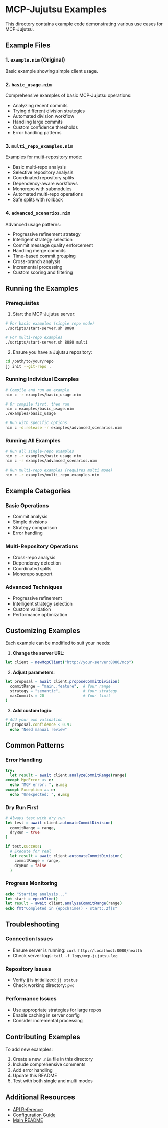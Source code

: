 # MCP-Jujutsu Examples

This directory contains example code demonstrating various use cases for MCP-Jujutsu.

## Example Files

### 1. `example.nim` (Original)
Basic example showing simple client usage.

### 2. `basic_usage.nim`
Comprehensive examples of basic MCP-Jujutsu operations:
- Analyzing recent commits
- Trying different division strategies
- Automated division workflow
- Handling large commits
- Custom confidence thresholds
- Error handling patterns

### 3. `multi_repo_examples.nim`
Examples for multi-repository mode:
- Basic multi-repo analysis
- Selective repository analysis
- Coordinated repository splits
- Dependency-aware workflows
- Monorepo with submodules
- Automated multi-repo operations
- Safe splits with rollback

### 4. `advanced_scenarios.nim`
Advanced usage patterns:
- Progressive refinement strategy
- Intelligent strategy selection
- Commit message quality enforcement
- Handling merge commits
- Time-based commit grouping
- Cross-branch analysis
- Incremental processing
- Custom scoring and filtering

## Running the Examples

### Prerequisites

1. Start the MCP-Jujutsu server:
```bash
# For basic examples (single repo mode)
./scripts/start-server.sh 8080

# For multi-repo examples
./scripts/start-server.sh 8080 multi
```

2. Ensure you have a Jujutsu repository:
```bash
cd /path/to/your/repo
jj init --git-repo .
```

### Running Individual Examples

```bash
# Compile and run an example
nim c -r examples/basic_usage.nim

# Or compile first, then run
nim c examples/basic_usage.nim
./examples/basic_usage

# Run with specific options
nim c -d:release -r examples/advanced_scenarios.nim
```

### Running All Examples

```bash
# Run all single-repo examples
nim c -r examples/basic_usage.nim
nim c -r examples/advanced_scenarios.nim

# Run multi-repo examples (requires multi mode)
nim c -r examples/multi_repo_examples.nim
```

## Example Categories

### Basic Operations
- Commit analysis
- Simple divisions
- Strategy comparison
- Error handling

### Multi-Repository Operations
- Cross-repo analysis
- Dependency detection
- Coordinated splits
- Monorepo support

### Advanced Techniques
- Progressive refinement
- Intelligent strategy selection
- Custom validation
- Performance optimization

## Customizing Examples

Each example can be modified to suit your needs:

1. **Change the server URL**:
```nim
let client = newMcpClient("http://your-server:8080/mcp")
```

2. **Adjust parameters**:
```nim
let proposal = await client.proposeCommitDivision(
  commitRange = "main..feature",  # Your range
  strategy = "semantic",          # Your strategy
  maxCommits = 20                 # Your limit
)
```

3. **Add custom logic**:
```nim
# Add your own validation
if proposal.confidence < 0.9:
  echo "Need manual review"
```

## Common Patterns

### Error Handling
```nim
try:
  let result = await client.analyzeCommitRange(range)
except MpcError as e:
  echo "MCP error: ", e.msg
except Exception as e:
  echo "Unexpected: ", e.msg
```

### Dry Run First
```nim
# Always test with dry run
let test = await client.automateCommitDivision(
  commitRange = range,
  dryRun = true
)

if test.success:
  # Execute for real
  let result = await client.automateCommitDivision(
    commitRange = range,
    dryRun = false
  )
```

### Progress Monitoring
```nim
echo "Starting analysis..."
let start = epochTime()
let result = await client.analyzeCommitRange(range)
echo fmt"Completed in {epochTime() - start:.2f}s"
```

## Troubleshooting

### Connection Issues
- Ensure server is running: `curl http://localhost:8080/health`
- Check server logs: `tail -f logs/mcp-jujutsu.log`

### Repository Issues
- Verify jj is initialized: `jj status`
- Check working directory: `pwd`

### Performance Issues
- Use appropriate strategies for large repos
- Enable caching in server config
- Consider incremental processing

## Contributing Examples

To add new examples:

1. Create a new `.nim` file in this directory
2. Include comprehensive comments
3. Add error handling
4. Update this README
5. Test with both single and multi modes

## Additional Resources

- [API Reference](../docs/API_REFERENCE.md)
- [Configuration Guide](../docs/CONFIGURATION.md)
- [Main README](../README.md)